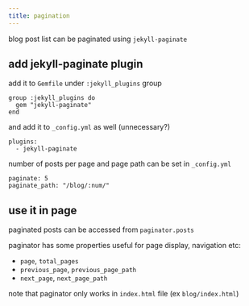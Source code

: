 ```yaml
---
title: pagination
---
```

blog post list can be paginated using `jekyll-paginate`

## add jekyll-paginate plugin

add it to `Gemfile` under `:jekyll_plugins` group
```
group :jekyll_plugins do
  gem "jekyll-paginate"
end
```

and add it to `_config.yml` as well (unnecessary?)
```
plugins:
  - jekyll-paginate
```

number of posts per page and page path can be set in `_config.yml`
```
paginate: 5
paginate_path: "/blog/:num/"
```

## use it in page

paginated posts can be accessed from `paginator.posts`

paginator has some properties useful for page display, navigation etc:
- `page`, `total_pages`
- `previous_page`, `previous_page_path`
- `next_page`, `next_page_path`

note that paginator only works in `index.html` file (ex `blog/index.html`)


